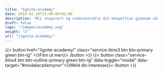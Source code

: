 ```yaml
---
title: "Ignite-academy"
date: 2019-02-20T13:09:05+01:00
description: "Bli inspirert og videreutvikle din ekspertise gjennom våre videoer og tilpassede kurs innenfor strategisk innkjøp"
draft: false
logo: "/images/academy.svg"
weight: "2"
url: "/ignite-academy/"
---
```


{{< button href="/ignite-academy/" class="service-btns3 btn btn-primary green btn-lg" >}}Finn ut mer{{< /button >}}
{{< button class="service-btns4 btn btn-outline-primary green btn-lg" data-toggle="modal" data-target="#modalacademynor">}}Meld din interesse{{< /button >}}